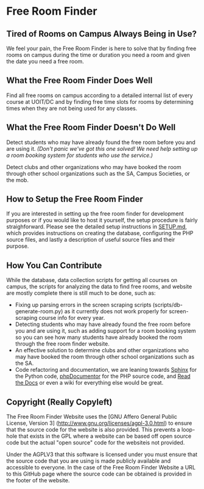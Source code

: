 Free Room Finder
================


Tired of Rooms on Campus Always Being in Use?
---------------------------------------------

We feel your pain, the Free Room Finder is here to solve that by finding free
rooms on campus during the time or duration you need a room and given the date
you need a free room.


What the Free Room Finder Does Well
-----------------------------------

Find all free rooms on campus according to a detailed internal list of every course
at UOIT/DC and by finding free time slots for rooms by determining times when
they are not being used for any classes.


What the Free Room Finder Doesn't Do Well
-----------------------------------------

Detect students who may have already found the free room before you and are using it.
*(Don't panic we've got this one solved! We need help setting up a room booking system
for students who use the service.)*

Detect clubs and other organizations who may have booked the room through other school
organizations such as the SA, Campus Societies, or the mob.


How to Setup the Free Room Finder
----------------------------------

If you are interested in setting up the free room finder for development purposes or 
if you would like to host it yourself, the setup procedure is fairly straighforward.
Please see the detailed setup instructions in [SETUP.md](SETUP.md), which provides 
instructions on creating the database, configuring the PHP source files, and lastly 
a description of useful source files and their purpose.


How You Can Contribute
----------------------

While the database, data collection scripts for getting all courses on campus, the scripts
for analyzing the data to find free rooms, and website are mostly complete there is still
much to be done, such as:

+ Fixing up parsing errors in the screen scraping scripts (scripts/db-generate-room.py)
as it currently does not work properly for screen-scraping course info for every year.
+ Detecting students who may have already found the free room before you and are using it, 
such as adding support for a room booking system so you can see how many students have already
booked the room through the free room finder website.
+ An effective solution to determine clubs and other organizations who may have booked the room 
through other school organizations such as the SA.
+ Code refactoring and documentation, we are leaning towards [Sphinx](http://sphinx.pocoo.org/)
for the Python code, [phpDocumentor](http://www.phpdoc.org/) for the PHP source code, and 
[Read the Docs](http://readthedocs.org/) or even a wiki for everything else would be great.


Copyright (Really Copyleft)
---------------------------

The Free Room Finder Website uses the [GNU Affero General Public License, Version 3]
(http://www.gnu.org/licenses/agpl-3.0.html) to ensure that the source code for the 
website is also provided. This prevents a loop-hole that exists in the GPL where a 
website can be based off open source code but the actual "open source" code for the
websiteis not provided. 

Under the AGPLV3 that this software is licensed under you must ensure that the source 
code that you are using is made publicly available and accessible to everyone. In the
case of the Free Room Finder Website a URL to this GitHub page where the source code 
can be obtained is provided in the footer of the website.
